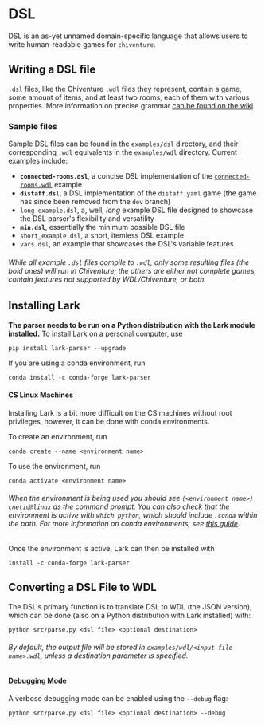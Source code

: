 # DSL

DSL is an as-yet unnamed domain-specific language that allows users to write human-readable games for `chiventure`.

## Writing a DSL file

`.dsl` files, like the Chiventure `.wdl` files they represent, contain a game, some amount of items, and at least two rooms, each of them with various properties. More information on precise grammar [can be found on the wiki](https://github.com/uchicago-cs/chiventure/wiki/DSL-~-DSL-Grammar). 

### Sample files

Sample DSL files can be found in the `examples/dsl` directory, and their corresponding `.wdl` equivalents in the `examples/wdl` directory. Current examples include:

* **`connected-rooms.dsl`**, a concise DSL implementation of the [`connected-rooms.wdl`](https://github.com/uchicago-cs/chiventure/blob/dev/tests/wdl/examples/wdl/connected-rooms.wdl) example
* **`distaff.dsl`**, a DSL implementation of the `distaff.yaml` game (the game has since been removed from the `dev` branch)
* `long-example.dsl`, a, well, *long* example DSL file designed to showcase the DSL parser's flexibility and versatility
* **`min.dsl`**, essentially the minimum possible DSL file
* `short_example.dsl`, a short, itemless DSL example
* `vars.dsl`, an example that showcases the DSL's variable features

###### While all example `.dsl` files compile to `.wdl`, only some resulting files (the bold ones) will run in Chiventure; the others are either not complete games, contain features not supported by WDL/Chiventure, or both.

## Installing Lark

**The parser needs to be run on a Python distribution with the Lark module
installed.** To install Lark on a personal computer, use
```
pip install lark-parser --upgrade
```
If you are using a conda environment, run
```
conda install -c conda-forge lark-parser
```

#### CS Linux Machines

Installing Lark is a bit more difficult on the CS machines without root privileges, however, it can be done with conda environments.

To create an environment, run 
```
conda create --name <environment name>
```
To use the environment, run 
```
conda activate <environment name> 
```
###### When the environment is being used you should see `(<environment name>) cnetid@linux` as the command prompt. You can also check that the environment is active with `which python`, which should include `.conda` within the path. For more information on conda environments, see [this guide](https://conda.io/projects/conda/en/latest/user-guide/tasks/manage-environments.html#activating-an-environment).

Once the environment is active, Lark can then be installed with 

```
install -c conda-forge lark-parser
```

## Converting a DSL File to WDL

The DSL's primary function is to translate DSL to WDL (the JSON version), 
which can be done (also on a Python distribution with Lark installed) with:

```
python src/parse.py <dsl file> <optional destination>
```
###### By default, the output file will be stored in `examples/wdl/<input-file-name>.wdl`, unless a destination parameter is specified.

#### Debugging Mode

A verbose debugging mode can be enabled using the `--debug` flag:

```
python src/parse.py <dsl file> <optional destination> --debug
```